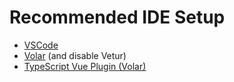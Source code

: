 # Recommended IDE Setup
* [VSCode](https://code.visualstudio.com/)
* [Volar](https://marketplace.visualstudio.com/items?itemName=Vue.volar) (and disable Vetur)
* [TypeScript Vue Plugin (Volar)](https://marketplace.visualstudio.com/items?itemName=Vue.vscode-typescript-vue-plugin)
